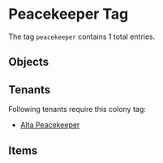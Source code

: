 # Peacekeeper Tag

The tag `peacekeeper` contains 1 total entries.

## Objects

## Tenants

Following tenants require this colony tag:

- [Alta Peacekeeper](https://ceterai.github.io/MyEnternia/Wiki/AltaPeacekeeper)

## Items
